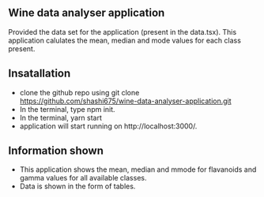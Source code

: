 ## Wine data analyser application
Provided the data set for the application (present in the data.tsx). This application calulates the mean, median and mode values for each class present.

## Insatallation

 - clone the github repo using git clone https://github.com/shashi675/wine-data-analyser-application.git
 - In the terminal, type npm init.
 - In the terminal, yarn start
 - application will start running on http://localhost:3000/.

## Information shown

 - This application shows the mean, median and mmode for flavanoids and gamma values for all available classes.
 - Data is shown in the form of tables.
